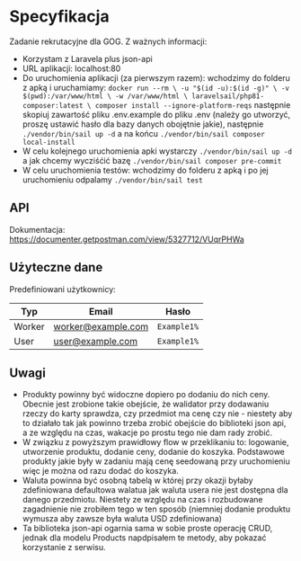 # Specyfikacja

Zadanie rekrutacyjne dla GOG. Z ważnych informacji: 
- Korzystam z Laravela plus json-api 
- URL aplikacji: localhost:80
- Do uruchomienia aplikacji (za pierwszym razem): wchodzimy do folderu z apką i uruchamiamy: ```docker run --rm \
  -u "$(id -u):$(id -g)" \
  -v $(pwd):/var/www/html \
  -w /var/www/html \
  laravelsail/php81-composer:latest \
  composer install --ignore-platform-reqs``` następnie skopiuj zawartość pliku .env.example do pliku .env (należy go utworzyć, proszę ustawić hasło dla bazy danych obojętnie jakie), następnie ```./vendor/bin/sail up -d``` a na końcu ```./vendor/bin/sail composer local-install```
- W celu kolejnego uruchomienia apki wystarczy ```./vendor/bin/sail up -d``` a jak chcemy wycziśćić bazę ```./vendor/bin/sail composer pre-commit```
- W celu uruchomienia testów: wchodzimy do folderu z apką i po jej uruchomieniu odpalamy ```./vendor/bin/sail test```

## API

Dokumentacja: https://documenter.getpostman.com/view/5327712/VUqrPHWa
## Użyteczne dane

Predefiniowani użytkownicy:

| Typ    | Email              | Hasło       |
|--------|--------------------|-------------|
| Worker | worker@example.com | `Example1%` |
| User   | user@example.com   | `Example1%` |

## Uwagi
- Produkty powinny być widoczne dopiero po dodaniu do nich ceny. Obecnie jest zrobione takie obejście, że walidator przy dodawaniu rzeczy do karty sprawdza, czy przedmiot ma cenę czy nie - niestety aby to działało tak jak powinno trzeba zrobić obejście do biblioteki json api, a ze względu na czas, wakacje po prostu tego nie dam rady zrobić. 
- W związku z powyższym prawidłowy flow w przeklikaniu to: logowanie, utworzenie produktu, dodanie ceny, dodanie do koszyka. Podstawowe produkty jakie były w zadaniu mają cenę seedowaną przy uruchomieniu więc je można od razu dodać do koszyka.
- Waluta powinna być osobną tabelą w której przy okazji byłaby zdefiniowana defaultowa walatua jak waluta usera nie jest dostępna dla danego przedmiotu. Niestety ze względu na czas i rozbudowane zagadnienie nie zrobiłem tego w ten sposób (niemniej dodanie produktu wymusza aby zawsze była waluta USD zdefiniowana)
- Ta biblioteka json-api ogarnia sama w sobie proste operację CRUD, jednak dla modelu Products napdpisałem te metody, aby pokazać korzystanie z serwisu. 
